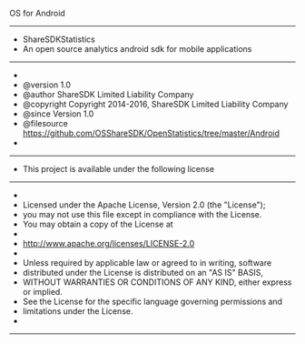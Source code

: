 OS for Android
* ************************************************************
 * ShareSDKStatistics
 * An open source analytics android sdk for mobile applications
 * ************************************************************
 * 
 * @version     1.0
 * @author		ShareSDK Limited Liability Company
 * @copyright	Copyright 2014-2016, ShareSDK Limited Liability Company
 * @since		Version 1.0
 * @filesource  https://github.com/OSShareSDK/OpenStatistics/tree/master/Android
 *  
 * *****************************************************
 * This project is available under the following license
 * *****************************************************
 *
 * Licensed under the Apache License, Version 2.0 (the "License");
 * you may not use this file except in compliance with the License.
 * You may obtain a copy of the License at
 *
 *   http://www.apache.org/licenses/LICENSE-2.0
 *
 * Unless required by applicable law or agreed to in writing, software
 * distributed under the License is distributed on an "AS IS" BASIS,
 * WITHOUT WARRANTIES OR CONDITIONS OF ANY KIND, either express or implied.
 * See the License for the specific language governing permissions and
 * limitations under the License.
 *
 * **************************************************************************
